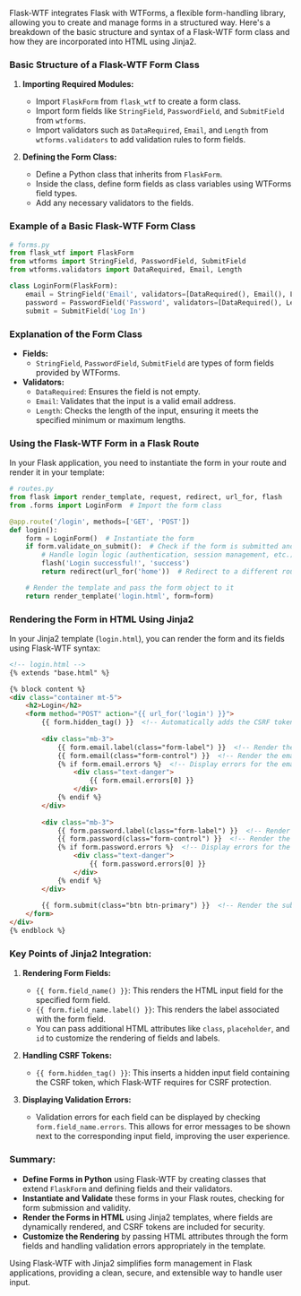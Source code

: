 Flask-WTF integrates Flask with WTForms, a flexible form-handling library, allowing you to create and manage forms in a structured way. Here's a breakdown of the basic structure and syntax of a Flask-WTF form class and how they are incorporated into HTML using Jinja2.

### **Basic Structure of a Flask-WTF Form Class**

1. **Importing Required Modules:**
   - Import `FlaskForm` from `flask_wtf` to create a form class.
   - Import form fields like `StringField`, `PasswordField`, and `SubmitField` from `wtforms`.
   - Import validators such as `DataRequired`, `Email`, and `Length` from `wtforms.validators` to add validation rules to form fields.

2. **Defining the Form Class:**
   - Define a Python class that inherits from `FlaskForm`.
   - Inside the class, define form fields as class variables using WTForms field types.
   - Add any necessary validators to the fields.

### **Example of a Basic Flask-WTF Form Class**

```python
# forms.py
from flask_wtf import FlaskForm
from wtforms import StringField, PasswordField, SubmitField
from wtforms.validators import DataRequired, Email, Length

class LoginForm(FlaskForm):
    email = StringField('Email', validators=[DataRequired(), Email(), Length(max=120)])
    password = PasswordField('Password', validators=[DataRequired(), Length(min=6)])
    submit = SubmitField('Log In')
```

### **Explanation of the Form Class**

- **Fields:**
  - `StringField`, `PasswordField`, `SubmitField` are types of form fields provided by WTForms.
- **Validators:**
  - `DataRequired`: Ensures the field is not empty.
  - `Email`: Validates that the input is a valid email address.
  - `Length`: Checks the length of the input, ensuring it meets the specified minimum or maximum lengths.

### **Using the Flask-WTF Form in a Flask Route**

In your Flask application, you need to instantiate the form in your route and render it in your template:

```python
# routes.py
from flask import render_template, request, redirect, url_for, flash
from .forms import LoginForm  # Import the form class

@app.route('/login', methods=['GET', 'POST'])
def login():
    form = LoginForm()  # Instantiate the form
    if form.validate_on_submit():  # Check if the form is submitted and valid
        # Handle login logic (authentication, session management, etc.)
        flash('Login successful!', 'success')
        return redirect(url_for('home'))  # Redirect to a different route after successful login

    # Render the template and pass the form object to it
    return render_template('login.html', form=form)
```

### **Rendering the Form in HTML Using Jinja2**

In your Jinja2 template (`login.html`), you can render the form and its fields using Flask-WTF syntax:

```html
<!-- login.html -->
{% extends "base.html" %}

{% block content %}
<div class="container mt-5">
    <h2>Login</h2>
    <form method="POST" action="{{ url_for('login') }}">
        {{ form.hidden_tag() }}  <!-- Automatically adds the CSRF token for security -->
        
        <div class="mb-3">
            {{ form.email.label(class="form-label") }}  <!-- Render the label for the email field -->
            {{ form.email(class="form-control") }}  <!-- Render the email input field -->
            {% if form.email.errors %}  <!-- Display errors for the email field, if any -->
                <div class="text-danger">
                    {{ form.email.errors[0] }}
                </div>
            {% endif %}
        </div>
        
        <div class="mb-3">
            {{ form.password.label(class="form-label") }}  <!-- Render the label for the password field -->
            {{ form.password(class="form-control") }}  <!-- Render the password input field -->
            {% if form.password.errors %}  <!-- Display errors for the password field, if any -->
                <div class="text-danger">
                    {{ form.password.errors[0] }}
                </div>
            {% endif %}
        </div>
        
        {{ form.submit(class="btn btn-primary") }}  <!-- Render the submit button -->
    </form>
</div>
{% endblock %}
```

### **Key Points of Jinja2 Integration:**

1. **Rendering Form Fields:**
   - `{{ form.field_name() }}`: This renders the HTML input field for the specified form field.
   - `{{ form.field_name.label() }}`: This renders the label associated with the form field.
   - You can pass additional HTML attributes like `class`, `placeholder`, and `id` to customize the rendering of fields and labels.

2. **Handling CSRF Tokens:**
   - `{{ form.hidden_tag() }}`: This inserts a hidden input field containing the CSRF token, which Flask-WTF requires for CSRF protection.

3. **Displaying Validation Errors:**
   - Validation errors for each field can be displayed by checking `form.field_name.errors`. This allows for error messages to be shown next to the corresponding input field, improving the user experience.

### **Summary:**

- **Define Forms in Python** using Flask-WTF by creating classes that extend `FlaskForm` and defining fields and their validators.
- **Instantiate and Validate** these forms in your Flask routes, checking for form submission and validity.
- **Render the Forms in HTML** using Jinja2 templates, where fields are dynamically rendered, and CSRF tokens are included for security.
- **Customize the Rendering** by passing HTML attributes through the form fields and handling validation errors appropriately in the template.

Using Flask-WTF with Jinja2 simplifies form management in Flask applications, providing a clean, secure, and extensible way to handle user input.
